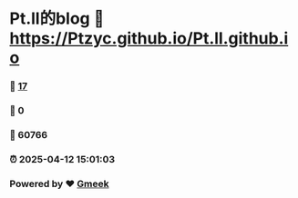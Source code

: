 # Pt.ll的blog :link: https://Ptzyc.github.io/Pt.ll.github.io 
### :page_facing_up: [17](https://Ptzyc.github.io/Pt.ll.github.io/tag.html) 
### :speech_balloon: 0 
### :hibiscus: 60766 
### :alarm_clock: 2025-04-12 15:01:03 
### Powered by :heart: [Gmeek](https://github.com/Meekdai/Gmeek)
